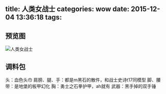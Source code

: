 title: 人类女战士
categories: wow
date: 2015-12-04 13:36:18
tags:
---

## 预览图
![人类女战士](https://dn-tianjun.qbox.me/wow7_56601975bc43f.jpg)

## 调料包

头：血色头巾
肩膀、腿、手：都是m黑石的散件，和战士史诗t17同模型
脚、腰带：是地堡的板甲幻化
胸：勇士之石拳护甲，ah就有
武器：黑手掉的双手锤
